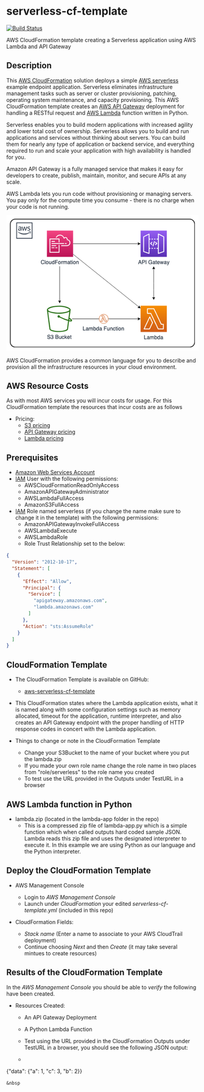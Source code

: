 # serverless-cf-template
[![Build Status](https://travis-ci.org/getcft/aws-serverless-cf-template.svg?branch=master)](https://travis-ci.org/getcft/aws-serverless-cf-template)

AWS CloudFormation template creating a Serverless application using AWS Lambda and API Gateway

## Description

This <a href="https://aws.amazon.com/cloudformation/" target="_blank">AWS CloudFormation</a> solution deploys a simple <a href="https://aws.amazon.com/serverless/" target="_blank"> AWS serverless</a> example endpoint application. Serverless eliminates infrastructure management tasks such as server or cluster provisioning, patching, operating system maintenance, and capacity provisioning. This AWS CloudFormation template creates an <a href="https://aws.amazon.com/api-gateway/" target="_blank">AWS API Gateway</a> deployment for handling a RESTful request and <a href="https://aws.amazon.com/lambda/" target="_blank">AWS Lambda</a> function written in Python.

Serverless enables you to build modern applications with increased agility and lower total cost of ownership. Serverless allows you to build and run applications and services without thinking about servers. You can build them for nearly any type of application or backend service, and everything required to run and scale your application with high availability is handled for you.

Amazon API Gateway is a fully managed service that makes it easy for developers to create, publish, maintain, monitor, and secure APIs at any scale.

AWS Lambda lets you run code without provisioning or managing servers. You pay only for the compute time you consume - there is no charge when your code is not running.

<img src="serverless-cft.png" alt="AWS Serverless" />

AWS CloudFormation provides a common language for you to describe and provision all the infrastructure resources in your cloud environment.

## AWS Resource Costs

As with most AWS services you will incur costs for usage. For this CloudFormation template the resources that incur costs are as follows

* Pricing:
  * [S3 pricing](https://aws.amazon.com/s3/pricing/)
  * [API Gateway pricing](https://aws.amazon.com/api-gateway/pricing/)
  * [Lambda pricing](https://aws.amazon.com/lambda/pricing/)

## Prerequisites

* <a href="https://aws.amazon.com" target="_blank"> Amazon Web Services Account</a>
* <a href="https://aws.amazon.com/iam/" target="_blank">IAM</a> User with the following permissions:
  * AWSCloudFormationReadOnlyAccess
  * AmazonAPIGatewayAdministrator
  * AWSLambdaFullAccess
  * AmazonS3FullAccess
* <a href="https://aws.amazon.com/iam/" target="_blank">IAM</a> Role named serverless (if you change the name make sure to change it in the template) with the following permissions:
  * AmazonAPIGatewayInvokeFullAccess
  * AWSLambdaExecute
  * AWSLambdaRole
  * Role Trust Relationship set to the below:
```json
{
  "Version": "2012-10-17",
  "Statement": [
    {
      "Effect": "Allow",
      "Principal": {
        "Service": [
          "apigateway.amazonaws.com",
          "lambda.amazonaws.com"
        ]
      },
      "Action": "sts:AssumeRole"
    }
  ]
}
```

## CloudFormation Template

* The CloudFormation Template is available on GitHub:
   * <a href="https://github.com/getcft/aws-serverless-cf-template" target="_blank">aws-serverless-cf-template</a>

* This CloudFormation states where the Lambda application exists, what it is named along with some configuration settings such as memory allocated, timeout for the application, runtime interpreter, and also creates an API Gateway endpoint with the proper handling of HTTP response codes in concert with the Lambda application.

* Things to change or note in the CloudFormation Template
  * Change your S3Bucket to the name of your bucket where you put the lambda.zip
  * If you made your own role name change the role name in two places from "role/serverless" to the role name you created
  * To test use the URL provided in the Outputs under TestURL in a browser

## AWS Lambda function in Python

* lambda.zip (located in the lambda-app folder in the repo)
  * This is a compressed zip file of lambda-app.py which is a simple function which when called outputs hard coded sample JSON. Lambda reads this zip file and uses the designated interpreter to execute it. In this example we are using Python as our language and the Python interpreter.


## Deploy the CloudFormation Template

* AWS Management Console

   * Login to *AWS Management Console*
   * Launch under *CloudFormation* your edited *serverless-cf-template.yml* (included in this repo)

* CloudFormation Fields:

   * *Stack name* (Enter a name to associate to your AWS CloudTrail deployment)
   * Continue choosing *Next* and then *Create* (it may take several mintues to create resources)

## Results of the CloudFormation Template

In the *AWS Management Console* you should be able to *verify* the following have been created.

* Resources Created:
   * An API Gateway Deployment
   * A Python Lambda Function
   * Test using the URL provided in the CloudFormation Outputs under TestURL in a browser, you should see the following JSON output:

    * ```json
{"data": {"a": 1, "c": 3, "b": 2}}
```
&nbsp
